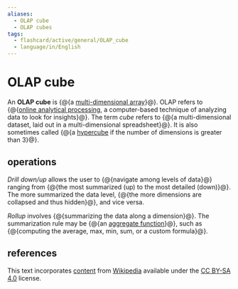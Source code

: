 ```yaml
---
aliases:
  - OLAP cube
  - OLAP cubes
tags:
  - flashcard/active/general/OLAP_cube
  - language/in/English
---
```


# OLAP cube

An __OLAP cube__ is {@{a [multi-dimensional array](array%20(data%20type).md#multi-dimensional%20arrays)}@}. OLAP refers to {@{[online analytical processing](online%20analytical%20processing.md), a computer-based technique of analyzing data to look for insights}@}. The term _cube_ refers to {@{a multi-dimensional dataset, laid out in a multi-dimensional spreadsheet}@}. It is also sometimes called {@{a [hypercube](hypercube.md) if the number of dimensions is greater than 3}@}. <!--SR:!2025-02-15,180,310!2024-12-05,115,290!2024-12-11,121,290!2025-01-13,156,310-->

## operations

_Drill down/up_ allows the user to {@{navigate among levels of data}@} ranging from {@{the most summarized (up) to the most detailed (down)}@}. The more summarized the data level, {@{the more dimensions are collapsed and thus hidden}@}, and vice versa. <!--SR:!2025-05-24,264,330!2025-03-31,202,310!2024-12-18,126,290-->

_Rollup_ involves {@{summarizing the data along a dimension}@}. The summarization rule may be {@{an [aggregate function](aggregate%20function.md)}@}, such as {@{computing the average, max, min, sum, or a custom formula}@}. <!--SR:!2025-03-30,202,310!2024-11-18,104,290!2024-12-24,130,290-->

## references

This text incorporates [content](https://en.wikipedia.org/wiki/OLAP_cube) from [Wikipedia](Wikipedia.md) available under the [CC BY-SA 4.0](https://creativecommons.org/licenses/by-sa/4.0/) license.
